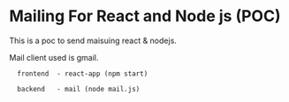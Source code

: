# Mailing For React and Node js (POC)

This is a poc to send maisuing react & nodejs.

Mail client used is gmail.

```
  frontend  - react-app (npm start)
  
  backend   - mail (node mail.js)
```
